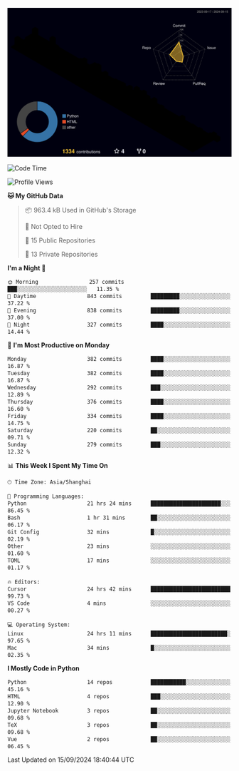 <!--![](https://raw.githubusercontent.com/BorisYang326/BorisYang326/output/github-contribution-grid-snake-dark.svg) -->
![](./profile-3d-contrib/profile-night-rainbow.svg)
<!--START_SECTION:waka-->
![Code Time](http://img.shields.io/badge/Code%20Time-460%20hrs%2041%20mins-blue)

![Profile Views](http://img.shields.io/badge/Profile%20Views-21-blue)

**🐱 My GitHub Data** 

> 📦 963.4 kB Used in GitHub's Storage 
 > 
> 🚫 Not Opted to Hire
 > 
> 📜 15 Public Repositories 
 > 
> 🔑 13 Private Repositories 
 > 
**I'm a Night 🦉** 

```text
🌞 Morning                257 commits         ███░░░░░░░░░░░░░░░░░░░░░░   11.35 % 
🌆 Daytime                843 commits         █████████░░░░░░░░░░░░░░░░   37.22 % 
🌃 Evening                838 commits         █████████░░░░░░░░░░░░░░░░   37.00 % 
🌙 Night                  327 commits         ████░░░░░░░░░░░░░░░░░░░░░   14.44 % 
```
📅 **I'm Most Productive on Monday** 

```text
Monday                   382 commits         ████░░░░░░░░░░░░░░░░░░░░░   16.87 % 
Tuesday                  382 commits         ████░░░░░░░░░░░░░░░░░░░░░   16.87 % 
Wednesday                292 commits         ███░░░░░░░░░░░░░░░░░░░░░░   12.89 % 
Thursday                 376 commits         ████░░░░░░░░░░░░░░░░░░░░░   16.60 % 
Friday                   334 commits         ████░░░░░░░░░░░░░░░░░░░░░   14.75 % 
Saturday                 220 commits         ██░░░░░░░░░░░░░░░░░░░░░░░   09.71 % 
Sunday                   279 commits         ███░░░░░░░░░░░░░░░░░░░░░░   12.32 % 
```


📊 **This Week I Spent My Time On** 

```text
🕑︎ Time Zone: Asia/Shanghai

💬 Programming Languages: 
Python                   21 hrs 24 mins      ██████████████████████░░░   86.45 % 
Bash                     1 hr 31 mins        ██░░░░░░░░░░░░░░░░░░░░░░░   06.17 % 
Git Config               32 mins             █░░░░░░░░░░░░░░░░░░░░░░░░   02.19 % 
Other                    23 mins             ░░░░░░░░░░░░░░░░░░░░░░░░░   01.60 % 
TOML                     17 mins             ░░░░░░░░░░░░░░░░░░░░░░░░░   01.17 % 

🔥 Editors: 
Cursor                   24 hrs 42 mins      █████████████████████████   99.73 % 
VS Code                  4 mins              ░░░░░░░░░░░░░░░░░░░░░░░░░   00.27 % 

💻 Operating System: 
Linux                    24 hrs 11 mins      ████████████████████████░   97.65 % 
Mac                      34 mins             █░░░░░░░░░░░░░░░░░░░░░░░░   02.35 % 
```

**I Mostly Code in Python** 

```text
Python                   14 repos            ███████████░░░░░░░░░░░░░░   45.16 % 
HTML                     4 repos             ███░░░░░░░░░░░░░░░░░░░░░░   12.90 % 
Jupyter Notebook         3 repos             ██░░░░░░░░░░░░░░░░░░░░░░░   09.68 % 
TeX                      3 repos             ██░░░░░░░░░░░░░░░░░░░░░░░   09.68 % 
Vue                      2 repos             ██░░░░░░░░░░░░░░░░░░░░░░░   06.45 % 
```




 Last Updated on 15/09/2024 18:40:44 UTC
<!--END_SECTION:waka-->
